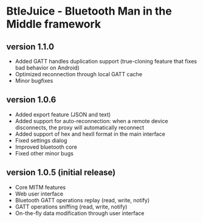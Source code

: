 BtleJuice - Bluetooth Man in the Middle framework
=================================================

version 1.1.0
-------------

* Added GATT handles duplication support (true-cloning feature that fixes bad behavior on Android)
* Optimized reconnection through local GATT cache
* Minor bugfixes


version 1.0.6
-------------

* Added export feature (JSON and text)
* Added support for auto-reconnection: when a remote device disconnects, the proxy will automatically reconnect
* Added support of hex and hexII format in the main interface
* Fixed settings dialog
* Improved bluetooth core
* Fixed other minor bugs


version 1.0.5 (initial release)
-------------------------------

* Core MITM features
* Web user interface
* Bluetooth GATT operations replay (read, write, notify)
* GATT operations sniffing (read, write, notify)
* On-the-fly data modification through user interface
